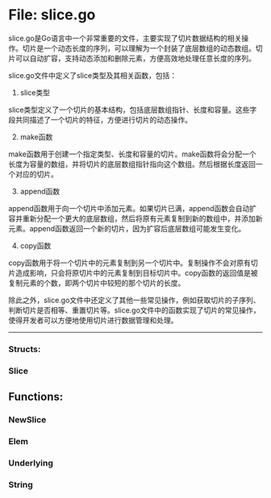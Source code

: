 # File: slice.go

slice.go是Go语言中一个非常重要的文件，主要实现了切片数据结构的相关操作。切片是一个动态长度的序列，可以理解为一个封装了底层数组的动态数组。切片可以自动扩容，支持动态添加和删除元素，方便高效地处理任意长度的序列。

slice.go文件中定义了slice类型及其相关函数，包括：

1. slice类型

slice类型定义了一个切片的基本结构，包括底层数组指针、长度和容量。这些字段共同描述了一个切片的特征，方便进行切片的动态操作。

2. make函数

make函数用于创建一个指定类型、长度和容量的切片。make函数将会分配一个长度为容量的数组，并将切片的底层数组指针指向这个数组。然后根据长度返回一个对应的切片。

3. append函数

append函数用于向一个切片中添加元素。如果切片已满，append函数会自动扩容并重新分配一个更大的底层数组，然后将原有元素复制到新的数组中，并添加新元素。append函数返回一个新的切片，因为扩容后底层数组可能发生变化。

4. copy函数

copy函数用于将一个切片中的元素复制到另一个切片中。复制操作不会对原有切片造成影响，只会将原切片中的元素复制到目标切片中。copy函数的返回值是被复制元素的个数，即两个切片中较短的那个切片的长度。

除此之外，slice.go文件中还定义了其他一些常见操作，例如获取切片的子序列、判断切片是否相等、重置切片等。slice.go文件中的函数实现了切片的常见操作，使得开发者可以方便地使用切片进行数据管理和处理。




---

### Structs:

### Slice





## Functions:

### NewSlice





### Elem





### Underlying





### String





